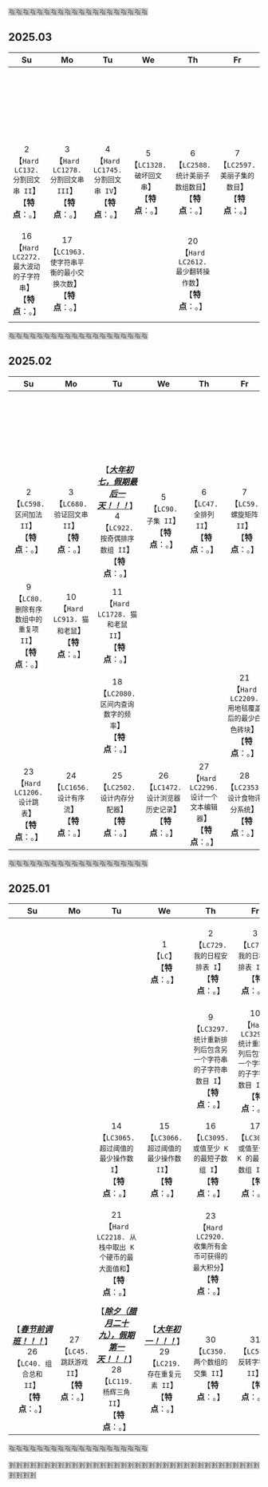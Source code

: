 
:u6307::u6307::u6307::u6307::u6307::u6307::u6307::u6307::u6307::u6307::u6307::u6307::u6307::u6307::u6307::u6307::u6307::u6307::u6307::u6307:

## 2025.03

|Su|Mo|Tu|We|Th|Fr|Sa|
|:--:|:--:|:--:|:--:|:--:|:--:|:--:|
||||||| 1 <br>【`LC131. 分割回文串`】<br>【**特点**：。】 |
| 2 <br>【`Hard` `LC132. 分割回文串 II`】<br>【**特点**：。】 | 3 <br>【`Hard` `LC1278. 分割回文串 III`】<br>【**特点**：。】 | 4 <br>【`Hard` `LC1745. 分割回文串 IV`】<br>【**特点**：。】 | 5 <br>【`LC1328. 破坏回文串`】<br>【**特点**：。】 | 6 <br>【`LC2588. 统计美丽子数组数目`】<br>【**特点**：。】 | 7 <br>【`LC2597. 美丽子集的数目`】<br>【**特点**：。】 | 8 <br>【`Hard` `LC2234. 花园的最大总美丽值`】<br>【**特点**：。】 |
||||||||
| 16 <br>【`Hard` `LC2272. 最大波动的子字符串`】<br>【**特点**：。】 | 17 <br>【`LC1963. 使字符串平衡的最小交换次数`】<br>【**特点**：。】 ||| 20 <br>【`Hard` `LC2612. 最少翻转操作数`】<br>【**特点**：。】 |||
||||||||

:u6307::u6307::u6307::u6307::u6307::u6307::u6307::u6307::u6307::u6307::u6307::u6307::u6307::u6307::u6307::u6307::u6307::u6307::u6307::u6307:

## 2025.02

|Su|Mo|Tu|We|Th|Fr|Sa|
|:--:|:--:|:--:|:--:|:--:|:--:|:--:|
||||||| 1 <br>【`LC81. 搜索旋转排序数组 II`】<br>【**特点**：。】 |
| 2 <br>【`LC598. 区间加法 II`】<br>【**特点**：。】 | 3 <br>【`LC680. 验证回文串 II`】<br>【**特点**：。】 | 【***<ins>大年初七，假期最后一天！！！</ins>***】 <br> 4 <br>【`LC922. 按奇偶排序数组 II`】<br>【**特点**：。】 | 5 <br>【`LC90. 子集 II`】<br>【**特点**：。】 | 6 <br>【`LC47. 全排列 II`】<br>【**特点**：。】 | 7 <br>【`LC59. 螺旋矩阵 II`】<br>【**特点**：。】 | 【***<ins>春节后调班！！！</ins>***】 <br> 8 <br>【`LC63. 不同路径 II`】<br>【**特点**：。】 |
| 9 <br>【`LC80. 删除有序数组中的重复项 II`】<br>【**特点**：。】 | 10 <br>【`Hard` `LC913. 猫和老鼠`】<br>【**特点**：。】 | 11 <br>【`Hard` `LC1728. 猫和老鼠 II`】<br>【**特点**：。】 |||||
||| 18 <br>【`LC2080. 区间内查询数字的频率`】<br>【**特点**：。】 ||| 21 <br>【`Hard` `LC2209. 用地毯覆盖后的最少白色砖块`】<br>【**特点**：。】 ||
| 23 <br>【`Hard` `LC1206. 设计跳表`】<br>【**特点**：。】 | 24 <br>【`LC1656. 设计有序流`】<br>【**特点**：。】 | 25 <br>【`LC2502. 设计内存分配器`】<br>【**特点**：。】 | 26 <br>【`LC1472. 设计浏览器历史记录`】<br>【**特点**：。】 | 27 <br>【`Hard` `LC2296. 设计一个文本编辑器`】<br>【**特点**：。】 | 28 <br>【`LC2353. 设计食物评分系统`】<br>【**特点**：。】 ||

:u6307::u6307::u6307::u6307::u6307::u6307::u6307::u6307::u6307::u6307::u6307::u6307::u6307::u6307::u6307::u6307::u6307::u6307::u6307::u6307:

## 2025.01

|Su|Mo|Tu|We|Th|Fr|Sa|
|:--:|:--:|:--:|:--:|:--:|:--:|:--:|
|||| 1 <br>【`LC`】<br>【**特点**：。】 | 2 <br>【`LC729. 我的日程安排表 I`】<br>【**特点**：。】 | 3 <br>【`LC731. 我的日程安排表 II`】<br>【**特点**：。】 | 4 <br>【`Hard` `LC732. 我的日程安排表 III`】<br>【**特点**：。】 |
||||| 9 <br>【`LC3297. 统计重新排列后包含另一个字符串的子字符串数目 I`】<br>【**特点**：。】 | 10 <br>【`Hard` `LC3298. 统计重新排列后包含另一个字符串的子字符串数目 II`】<br>【**特点**：。】 ||
||| 14 <br>【`LC3065. 超过阈值的最少操作数 I`】<br>【**特点**：。】 | 15 <br>【`LC3066. 超过阈值的最少操作数 II`】<br>【**特点**：。】 | 16 <br>【`LC3095. 或值至少 K 的最短子数组 I`】<br>【**特点**：。】 | 17 <br>【`LC3097. 或值至少为 K 的最短子数组 II`】<br>【**特点**：。】 | 18 <br>【`Hard` `LC3287. 求出数组中最大序列值`】<br>【**特点**：。】 |
||| 21 <br>【`Hard` `LC2218. 从栈中取出 K 个硬币的最大面值和`】<br>【**特点**：。】 || 23 <br>【`Hard` `LC2920. 收集所有金币可获得的最大积分`】<br>【**特点**：。】 || 25 <br>【`Hard` `LC2412. 完成所有交易的初始最少钱数`】<br>【**特点**：。】 |
| 【***<ins>春节前调班！！！</ins>***】<br> 26 <br>【`LC40. 组合总和 II`】<br>【**特点**：。】 | 27 <br>【`LC45. 跳跃游戏 II`】<br>【**特点**：。】 | 【***<ins>除夕（腊月二十九），假期第一天！！！</ins>***】 <br> 28 <br>【`LC119. 杨辉三角 II`】<br>【**特点**：。】 | 【***<ins>大年初一！！！</ins>***】<br> 29 <br>【`LC219. 存在重复元素 II`】<br>【**特点**：。】 | 30 <br>【`LC350. 两个数组的交集 II`】<br>【**特点**：。】 | 31 <br>【`LC541. 反转字符串 II`】<br>【**特点**：。】 ||

:u6307::u6307::u6307::u6307::u6307::u6307::u6307::u6307::u6307::u6307::u6307::u6307::u6307::u6307::u6307::u6307::u6307::u6307::u6307::u6307:

:u5272::u5272::u5272::u5272::u5272::u5272::u5272::u5272::u5272::u5272::u5272::u5272::u5272::u5272::u5272::u5272::u5272::u5272::u5272::u5272::u5272::u5272::u5272::u5272::u5272::u5272::u5272::u5272::u5272::u5272::u5272::u5272::u5272::u5272::u5272::u5272::u5272::u5272::u5272::u5272:
